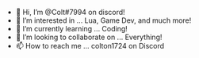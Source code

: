 - 👋 Hi, I’m @Colt#7994 on discord!
- 👀 I’m interested in ... Lua, Game Dev, and much more!
- 🌱 I’m currently learning ... Coding!
- 💞️ I’m looking to collaborate on ... Everything!
- 📫 How to reach me ... colton1724 on Discord
